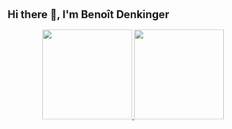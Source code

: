 ## Hi there 👋, I'm Benoît Denkinger

<!--
**benoitdenkinger/benoitdenkinger** is a ✨ _special_ ✨ repository because its `README.md` (this file) appears on your GitHub profile.

Here are some ideas to get you started:

- 🔭 I’m currently working on ...
- 🌱 I’m currently learning ...
- 👯 I’m looking to collaborate on ...
- 🤔 I’m looking for help with ...
- 💬 Ask me about ...
- 📫 How to reach me: ...
- 😄 Pronouns: ...
- ⚡ Fun fact: ...
-->

<div align="center">
  <a href="https://github.com/benoitdenkinger">
  <img height="180em" src="https://github-readme-stats-peach-five-40.vercel.app/api?username=benoitdenkinger&role=OWNER,ORGANIZATION_MEMBER&show_icons=true&theme=dracula"/>
  <img height="180em" src="https://github-readme-stats-peach-five-40.vercel.app/api/top-langs/?username=benoitdenkinger&layout=compact&langs_count=7&role=OWNER,ORGANIZATION_MEMBER&theme=dracula"/>
</div>
